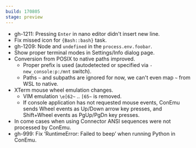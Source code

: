 ```yaml
---
build: 170805
stage: preview
---
```


* gh-1211: Pressing `Enter` in nano editor didn't insert new line.
* Fix missed icon for `{Bash::bash}` task.
* gh-1209: Node and `undefined` in the `process.env.foobar`.
* Show proper terminal modes in Settings/Info dialog page.
* Conversion from POSIX to native paths improved.
  * Proper prefix is used (autodetected or specified via `-new_console:p:/mnt` switch).
  * Paths `~` and subpaths are ignored for now, we can't even map `~` from WSL to native.
* XTerm mouse wheel emulation changes.
  * VIM emulation `\e[62~` .. `[65~` is removed.
  * If console application has not requested mouse events, ConEmu
    sends Wheel events as Up/Down arrow key presses, and Shift+Wheel
    events as PgUp/PgDn key presses.
* In come cases when using Connector ANSI sequences were not processed by ConEmu.
* gh-999: Fix ‘RuntimeError: Failed to beep’ when running Python in ConEmu.
